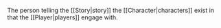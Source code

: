 The person telling the [[Story|story]] the [[Character|characters]] exist in that the [[Player|players]] engage with.